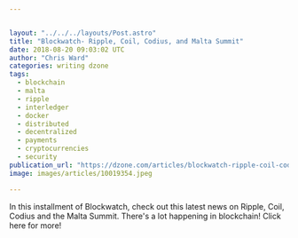 ```yaml
---


layout: "../../../layouts/Post.astro"
title: "Blockwatch- Ripple, Coil, Codius, and Malta Summit"
date: 2018-08-20 09:03:02 UTC
author: "Chris Ward"
categories: writing dzone
tags:
  - blockchain
  - malta
  - ripple
  - interledger
  - docker
  - distributed
  - decentralized
  - payments
  - cryptocurrencies
  - security
publication_url: "https://dzone.com/articles/blockwatch-ripple-coil-codius-and-malta-summit"
image: images/articles/10019354.jpeg

---
```

In this installment of Blockwatch, check out this latest news on Ripple, Coil, Codius and the Malta Summit. There's a lot happening in blockchain! Click here for more!

